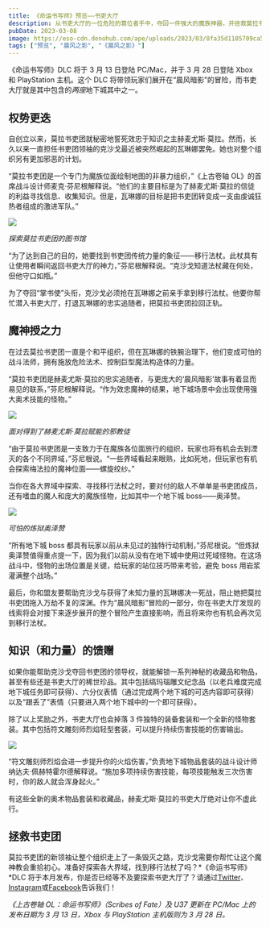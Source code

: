 ```yaml
---
title: 《命运书写师》预览——书吏大厅
description: 从书吏大厅的一位危险的篡位者手中，夺回一件强大的魔族神器，并拯救莫拉书吏团。
pubDate: 2023-03-08
image: https://eso-cdn.denohub.com/ape/uploads/2023/03/8fa35d1105709ca51f4bd961089d2ef8.jpg
tags: ["预览", "晨风之影", "《晨风之影》"]
---
```


《命运书写师》DLC 将于 3 月 13 日登陆 PC/Mac，并于 3 月 28 日登陆 Xbox 和 PlayStation 主机。这个 DLC
将带领玩家们展开在“晨风暗影”的冒险，而书吏大厅就是其中包含的*两座*地下城其中之一。

## 权势更迭

自创立以来，莫拉书吏团就秘密地誓死效忠于知识之主赫麦尤斯·莫拉。然而，长久以来一直担任书吏团领袖的克沙戈最近被突然崛起的瓦琳娜罢免。她也对整个组织另有更加邪恶的计划。

“莫拉书吏团是一个专门为魔族位面绘制地图的非暴力组织，”《上古卷轴
OL》的首席战斗设计师麦克·芬尼根解释说。“他们的主要目标是为了赫麦尤斯·莫拉的信徒的利益寻找信息、收集知识。但是，瓦琳娜的目标是把书吏团转变成一支由虔诚狂热者组成的激进军队。”

![](https://eso-cdn.denohub.com/ape/uploads/2023/03/2ff1822e47dcd7c2a07e07df266b60cc.jpg)

<p class="text-gray-500 text-sm text-center"><i>探索莫拉书吏团的图书馆</i></p>

“为了达到自己的目的，她要找到书吏团传统力量的象征——移行法杖。此杖具有让使用者瞬间返回书吏大厅的神力，”芬尼根解释说。“克沙戈知道法杖藏在何处，但他守口如瓶。”

为了夺回“掌书使”头衔，克沙戈必须抢在瓦琳娜之前亲手拿到移行法杖。他要你帮忙潜入书吏大厅，打退瓦琳娜的忠实追随者，把莫拉书吏团拉回正轨。

## 魔神授之力

在过去莫拉书吏团一直是个和平组织，但在瓦琳娜的铁腕治理下，他们变成可怕的战斗法师，拥有施放危险法术、控制巨型魔法构造体的力量。

“莫拉书吏团是赫麦尤斯·莫拉的忠实追随者，与更庞大的‘晨风暗影’故事有着显而易见的联系，”芬尼根解释说。“作为效忠魔神的结果，地下城场景中会出现使用强大奥术技能的怪物。”

![](https://eso-cdn.denohub.com/ape/uploads/2023/03/89c20c3e2a2a2204261ada6c957c896c.jpg)

<p class="text-gray-500 text-sm text-center"><i>面对得到了赫麦尤斯·莫拉赋能的邪教徒</i></p>

“由于莫拉书吏团是一支致力于在魔族各位面旅行的组织，玩家也将有机会去到湮灭的各个不同界域，”芬尼根说。“一些界域看起来眼熟，比如死地，但玩家也有机会探索梅法拉的魔神位面——螺旋绞纱。”

当你在各大界域中探索、寻找移行法杖之时，要对付的敌人不单单是书吏团成员，还有嗜血的魔人和庞大的魔族怪物，比如其中一个地下城
boss——奥泽赞。

![](https://eso-cdn.denohub.com/ape/uploads/2023/03/ca09f8923509582d1c4406c2f0e024da.jpg)

<p class="text-gray-500 text-sm text-center"><i>可怕的炼狱奥泽赞</i></p>

“所有地下城 boss
都具有玩家以前从未见过的独特行动机制，”芬尼根说。“但炼狱奥泽赞值得重点提一下，因为我们以前从没有在地下城中使用过死域怪物。在这场战斗中，怪物的出场位置是关键，给玩家的站位技巧带来考验，避免
boss 用岩浆灌满整个战场。”

最后，你和盟友要帮助克沙戈与获得了未知力量的瓦琳娜决一死战，阻止她把莫拉书吏团拖入万劫不复的深渊。作为“晨风暗影”冒险的一部分，你在书吏大厅发现的线索将会对接下来逐步展开的整个冒险产生直接影响，而且将来你也有机会再次见到移行法杖。

## 知识（和力量）的馈赠

如果你能帮助克沙戈夺回书吏团的领导权，就能解锁一系列神秘的收藏品和物品，甚至有些还是书吏大厅的稀世珍品。其中包括缟玛瑙雕文纪念品（以老兵难度完成地下城任务即可获得）、六分仪表情（通过完成两个地下城的可选内容即可获得）以及“跟丢了”表情（只要进入两个地下城中的一个即可获得）。

除了以上奖励之外，书吏大厅也会掉落 3
件独特的装备套装和一个全新的怪物套装。其中包括符文雕刻师烈焰轻型套装，可以提升持续伤害技能的伤害输出。

![](https://eso-cdn.denohub.com/ape/uploads/2023/03/5d5044f48843eea79d2e3971de2dd2d8.jpg)

“符文雕刻师烈焰会进一步提升你的火焰伤害，”负责地下城物品套装的战斗设计师纳达夫·佩赫特霍尔德解释说。“施加多项持续伤害技能，每项技能触发三次伤害时，你的敌人就会浑身起火。”

有这些全新的奥术物品套装和收藏品，赫麦尤斯·莫拉的书吏大厅绝对让你不虚此行。

## 拯救书吏团

莫拉书吏团的新领袖让整个组织走上了一条毁灭之路，克沙戈需要你帮忙让这个魔神教会重拾初心。准备好探索各大界域，找到移行法杖了吗？*《命运书写师》*DLC
将于本月发布，你是否已经等不及要探索书吏大厅了？请通过[Twitter](https://twitter.com/TESOnline)、[Instagram](https://www.instagram.com/elderscrollsonline/)或[Facebook](https://www.facebook.com/ElderScrollsOnline)告诉我们！

_《上古卷轴 OL：命运书写师》（Scribes of Fate）及 U37 更新在 PC/Mac 上的发布日期为 3 月 13 日，Xbox 与 PlayStation
主机版则为 3 月 28 日。_
